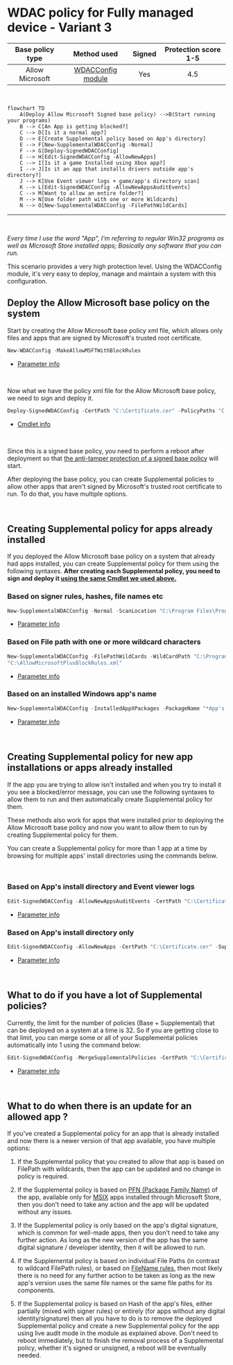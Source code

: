 # WDAC policy for Fully managed device - Variant 3

| Base policy type|Method used|Signed | Protection score 1-5 |
| :-------------: | :-------------: | :-------------: | :-------------: |
| Allow Microsoft | [WDACConfig module](https://github.com/HotCakeX/Harden-Windows-Security/wiki/WDACConfig) | Yes | 4.5 |

<br>

```mermaid
flowchart TD
    A(Deploy Allow Microsoft Signed base policy) -->B(Start running your programs)
    B --> C[An App is getting blocked?]
    C --> D[Is it a normal app?]
    D --> E[Create Supplemental policy based on App's directory]
    E --> F[New-SupplementalWDACConfig -Normal]
    F --> G[Deploy-SignedWDACConfig]
    E --> H[Edit-SignedWDACConfig -AllowNewApps]
    C --> I[Is it a game Installed using Xbox app?]
    I --> J[Is it an app that installs drivers outside app's directory?]
    J --> K[Use Event viewer logs + game/app's directory scan]
    K --> L[Edit-SignedWDACConfig -AllowNewAppsAuditEvents]
    C --> M[Want to allow an entire folder?]
    M --> N[Use folder path with one or more Wildcards]
    N --> O[New-SupplementalWDACConfig -FilePathWildCards]
```

---

<br>

*Every time I use the word "App", I'm referring to regular Win32 programs as well as Microsoft Store installed apps; Basically any software that you can run.*

This scenario provides a very high protection level. Using the WDACConfig module, it's very easy to deploy, manage and maintain a system with this configuration.

## Deploy the Allow Microsoft base policy on the system

Start by creating the Allow Microsoft base policy xml file, which allows only files and apps that are signed by Microsoft's trusted root certificate.

```powershell
New-WDACConfig -MakeAllowMSFTWithBlockRules
```

* [Parameter info](https://github.com/HotCakeX/Harden-Windows-Security/wiki/New-WDACConfig#new-wdacconfig--makeallowmsftwithblockrules)

<br>

Now what we have the policy xml file for the Allow Microsoft base policy, we need to sign and deploy it.

```powershell
Deploy-SignedWDACConfig -CertPath "C:\Certificate.cer" -PolicyPaths "C:\AllowMicrosoftPlusBlockRules.xml" -CertCN "WDAC Certificate"
```

* [Cmdlet info](https://github.com/HotCakeX/Harden-Windows-Security/wiki/Deploy-SignedWDACConfig)

<br>

Since this is a signed base policy, you need to perform a reboot after deployment so that [the anti-tamper protection of a signed base policy](https://github.com/HotCakeX/Harden-Windows-Security/wiki/How-to-Create-and-Deploy-a-Signed-WDAC-Policy-Windows-Defender-Application-Control#if-someone-forcefully-deletes-the-deployed-wdac-policy-file) will start.

After deploying the base policy, you can create Supplemental policies to allow other apps that aren't signed by Microsoft's trusted root certificate to run. To do that, you have multiple options.

<br>

## Creating Supplemental policy for apps already installed

If you deployed the Allow Microsoft base policy on a system that already had apps installed, you can create Supplemental policy for them using the following syntaxes. **After creating each Supplemental policy, you need to sign and deploy it [using the same Cmdlet we used above.](https://github.com/HotCakeX/Harden-Windows-Security/wiki/Deploy-SignedWDACConfig)**

### Based on signer rules, hashes, file names etc

```powershell
New-SupplementalWDACConfig -Normal -ScanLocation "C:\Program Files\Program" -SuppPolicyName "App's Name" -PolicyPath "C:\AllowMicrosoftPlusBlockRules.xml"
```

* [Parameter info](https://github.com/HotCakeX/Harden-Windows-Security/wiki/New-SupplementalWDACConfig#new-supplementalwdacconfig--normal)

### Based on File path with one or more wildcard characters

```powershell
New-SupplementalWDACConfig -FilePathWildCards -WildCardPath "C:\Program Files\Program\*" -SuppPolicyName "App's Name" -PolicyPath
"C:\AllowMicrosoftPlusBlockRules.xml"
```

* [Parameter info](https://github.com/HotCakeX/Harden-Windows-Security/wiki/New-SupplementalWDACConfig#new-supplementalwdacconfig--filepathwildcards)

### Based on an installed Windows app's name

```powershell
New-SupplementalWDACConfig -InstalledAppXPackages -PackageName "*App's name*" -SuppPolicyName "App's name" -PolicyPath "C:\AllowMicrosoftPlusBlockRules.xml"
```

* [Parameter info](https://github.com/HotCakeX/Harden-Windows-Security/wiki/New-SupplementalWDACConfig#new-supplementalwdacconfig--installedappxpackages)

<br>

## Creating Supplemental policy for new app installations or apps already installed

If the app you are trying to allow isn't installed and when you try to install it you see a blocked/error message, you can use the following syntaxes to allow them to run and then automatically create Supplemental policy for them.

These methods also work for apps that were installed prior to deploying the Allow Microsoft base policy and now you want to allow them to run by creating Supplemental policy for them.

You can create a Supplemental policy for more than 1 app at a time by browsing for multiple apps' install directories using the commands below.

<br>

### Based on App's install directory and Event viewer logs

```powershell
Edit-SignedWDACConfig -AllowNewAppsAuditEvents -CertPath "C:\Certificate.cer" -SuppPolicyName "App's Name" -PolicyPaths "C:\AllowMicrosoftPlusBlockRules.xml" -CertCN "WDAC Certificate" -LogSize 20MB
```

* [Parameter info](https://github.com/HotCakeX/Harden-Windows-Security/wiki/Edit-SignedWDACConfig#edit-signedwdacconfig--allownewappsauditevents)

### Based on App's install directory only

```powershell
Edit-SignedWDACConfig -AllowNewApps -CertPath "C:\Certificate.cer" -SuppPolicyName "App's Name" -PolicyPaths "C:\AllowMicrosoftPlusBlockRules.xml" -CertCN "WDAC Certificate"
```

* [Parameter info](https://github.com/HotCakeX/Harden-Windows-Security/wiki/Edit-SignedWDACConfig#edit-signedwdacconfig--allownewapps)

<br>

## What to do if you have a lot of Supplemental policies?

Currently, the limit for the number of policies (Base + Supplemental) that can be deployed on a system at a time is 32. So if you are getting close to that limit, you can merge some or all of your Supplemental policies automatically into 1 using the command below:

```powershell
Edit-SignedWDACConfig -MergeSupplementalPolicies -CertPath "C:\Certificate.cer" -SuppPolicyName "Merge of Multiple Supplementals" -PolicyPaths "C:\AllowMicrosoftPlusBlockRules.xml" -CertCN "WDAC Certificate" -SuppPolicyPaths "C:\Supplemental policy for App1.xml","C:\Supplemental policy for App 2.xml","C:\Supplemental policy for App 3.xml"
```

* [Parameter info](https://github.com/HotCakeX/Harden-Windows-Security/wiki/Edit-SignedWDACConfig#edit-signedwdacconfig--mergesupplementalpolicies)

<br>

## What to do when there is an update for an allowed app ?

If you've created a Supplemental policy for an app that is already installed and now there is a newer version of that app available, you have multiple options:

1. If the Supplemental policy that you created to allow that app is based on FilePath with wildcards, then the app can be updated and no change in policy is required.

2. If the Supplemental policy is based on [PFN (Package Family Name)](https://learn.microsoft.com/en-us/windows/security/threat-protection/windows-defender-application-control/manage-packaged-apps-with-windows-defender-application-control) of the app, available only for [MSIX](https://learn.microsoft.com/en-us/windows/msix/overview) apps installed through Microsoft Store, then you don't need to take any action and the app will be updated without any issues.

3. If the Supplemental policy is only based on the app's digital signature, which is common for well-made apps, then you don't need to take any further action. As long as the new version of the app has the same digital signature / developer identity, then it will be allowed to run.

4. If the Supplemental policy is based on individual File Paths (in contrast to wildcard FilePath rules), or based on [FileName rules](https://learn.microsoft.com/en-us/windows/security/threat-protection/windows-defender-application-control/select-types-of-rules-to-create#table-3-windows-defender-application-control-policy---filename-levels), then most likely there is no need for any further action to be taken as long as the new app's version uses the same file names or the same file paths for its components.

5. If the Supplemental policy is based on Hash of the app's files, either partially (mixed with signer rules) or entirely (for apps without any digital identity/signature) then all you have to do is to remove the deployed Supplemental policy and create a new Supplemental policy for the app using live audit mode in the module as explained above. Don't need to reboot immediately, but to finish the removal process of a Supplemental policy, whether it's signed or unsigned, a reboot will be eventually needed.

<br>
